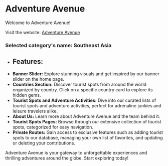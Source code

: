 # Adventure Avenue

Welcome to Adventure Avenue! 

Visit the website: [Adventure Avenue](https://adventureavenue-76979.web.app/)

### Selected category's name: Southeast Asia

- ## Features:
- **Banner Slider:** Explore stunning visuals and get inspired by our banner slider on the home page.
- **Countries Section:** Discover tourist spots from around the world organized by country. Click on a specific country card to explore its hidden gems.
- **Tourist Spots and Adventure Activities:** Dive into our curated lists of tourist spots and adventure activities, perfect for adrenaline junkies and leisure travelers alike.
- **About Us:** Learn more about Adventure Avenue and the team behind it.
- **Tourist Spots Pages:** Browse through our extensive collection of tourist spots, categorized for easy navigation.
- **Private Routes:** Gain access to exclusive features such as adding tourist spots to our database, managing your own list of favorites, and updating or deleting your contributions. 

Adventure Avenue is your gateway to unforgettable experiences and thrilling adventures around the globe. Start exploring today!
